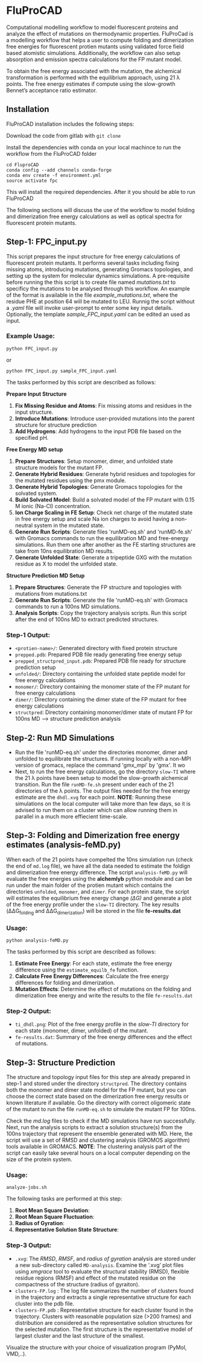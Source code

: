 # FluProCAD
Computational modelling workflow to model fluorescent proteins and analyze the effect of mutations on thermodynamic properties.
FluProCad is a modelling workflow that helps a user to compute folding and dimerization free energies for fluorescent protien mutants using validated force field based atomistic simulations. Additionally, the workflow can also setup absorption and emission spectra calculations for the FP mutant model. 

To obtain the free energy associated with the mutation, the alchemical transformation is performed with the equilibrium approach, using 21 λ points. The free energy estimates if compute using the slow-growth Bennet’s acceptance ratio estimator.

## Installation
FluProCAD installation includes the following steps:

Download the code from gitlab with `git clone`

Install the dependencies with conda on your local machince to run the workflow from the FluProCAD folder
```
cd FluproCAD
conda config --add channels conda-forge
conda env create -f environment.yml
source activate fpc
``` 

This will install the required dependencies. After it you should be able to run FluProCAD

The following sections will discuss the use of the workflow to model folding and dimerization free energy calculations as well as optical spectra for fluorescent protein mutants.

## Step-1: FPC_input.py
This script prepares the input structure for free energy calculations of fluorescent protein mutants. It performs several tasks including fixing missing atoms, introducing mutations, generating Gromacs topologies, and setting up the system for molecular dynamics simulations. A pre-requisite before running the this script is to create file named *mutations.txt* to specificy the mutations to be analysed through this workflow. An example of the format is available in the file *example_mutations.txt*, where the residue PHE at position 64 will be mutated to LEU. Runnig the script without a *.yaml* file will invoke user-prompt to enter some key input details. Optionally, the template *sample_FPC_input.yaml* can be edited an used as input.

### Example Usage:
``` python FPC_input.py ```

or

``` python FPC_input.py sample_FPC_input.yaml ```

The tasks performed by this script are described as follows:

**Prepare Input Structure**
1. **Fix Missing Residue and Atoms**: Fix missing atoms and residues in the input structure.
2. **Introduce Mutations**: Introduce user-provided mutations into the parent structure for structure prediction
3. **Add Hydrogens**: Add hydrogens to the input PDB file based on the specified pH.

**Free Energy MD setup**
1. **Prepare Structures**: Setup monomer, dimer, and unfolded state structure models for the mutant FP.
2. **Generate Hybrid Residues**: Generate hybrid residues and topologies for the mutated residues using the pmx module.
3. **Generate Hybrid Topologies**: Generate Gromacs topologies for the solvated system.
4. **Build Solvated Model**: Build a solvated model of the FP mutant with 0.15 M ionic (Na-Cl) concentration.
5. **Ion Charge Scaling in FE Setup**: Check net charge of the mutated state in free energy setup and scale Na ion charges to avoid having a non-neutral system in the mutated state.
6. **Generate Run Scripts**: Generate files 'runMD-eq.sh' and 'runMD-fe.sh' with Gromacs commands to run the equilibration MD and free-energy simulations. Run them one after another as the FE starting structures are take from 10ns equilibration MD results.
7. **Generate Unfolded State**: Generate a tripeptide GXG with the mutation residue as X to model the unfolded state.

**Structure Prediction MD Setup**
1.  **Prepare Structures**: Generate the FP structure and topologies with mutations from mutations.txt
2.  **Generate Run Scripts**: Generate the file 'runMD-eq.sh' with Gromacs commands to run a 100ns MD simulations.
3.  **Analysis Scripts**: Copy the trajectory analysis scripts. Run this script after the end of 100ns MD to extract predicted structures.

### Step-1 Output: 
- `<protien-name>/`: Generated directory with fixed protein structure
- `prepped.pdb`: Prepared PDB file ready generating free energy setup
- `prepped_structpred_input.pdb`: Prepared PDB file ready for structure prediction setup
- `unfolded/`: Directory containing the unfolded state peptide model for free energy calculations
- `monomer/`: Directory containing the monomer state of the FP mutant for free energy calculations
- `dimer/`: Directory containing the dimer state of the FP mutant for free energy calculations
- `structpred`: Directory containing monomer/dimer state of mutant FP for 100ns MD --> structure prediction analysis

## Step-2: Run MD Simulations
- Run the file 'runMD-eq.sh' under the directories monomer, dimer and unfolded to equilibrate the structures. If running locally with a non-MPI version of gromacs, replace the command 'gmx_mpi' by 
'gmx'. It wo
- Next, to run the free energy calculations, go the directory `slow-TI` where the 21 λ points have been setup to model the slow-growth alchemical transition. Run the file `runMD-fe.sh` present under each of the 21 directories of the λ points. The output files needed for the free energy estimate are the `dhdl.xvg` for each point.
**NOTE**: Running these simulations on the local computer will take more than few days, so it is advised to run them on a cluster which can allow running them in parallel in a much more effiecient time-scale.

## Step-3: Folding and Dimerization free energy estimates (analysis-feMD.py)
When each of the 21 points have compelted the 10ns simulation run (check the end of `md.log` file), we have all the data needed to estimate the foldign and dimerization free energy difference. The script `analysis-feMD.py` will evaluate the free energies using the **alchemlyb** python module and can be run under the main folder of the protien mutant which contains the directories `unfolded`, `monomer`, and `dimer`. For each protein state, the script will estimates the equilibrium free energy change *(ΔG)* and generate a plot of the free energy profile under the `slow-TI` directory. The key results (ΔΔG<sub>folding</sub> and ΔΔG<sub>dimerization</sub>) will be stored in the file **fe-results.dat** 

### Usage:
``` 
python analysis-feMD.py
```
The tasks performed by this script are described as follows:
1. **Estimate Free Energy**: For each state, estimate the free energy difference using the `estimate_equilb_fe` function.
2. **Calculate Free Energy Differences**: Calculate the free energy differences for folding and dimerization.
3. **Mutation Effects**: Determine the effect of mutations on the folding and dimerization free energy and write the results to the file `fe-results.dat`

### Step-2 Output:
- `ti_dhdl.png`: Plot of the free energy profile in the *slow-TI* directory for each state (monomer, dimer, unfolded) of the mutant.
- `fe-results.dat`: Summary of the free energy differences and the effect of mutations.
  
## Step-3: Structure Prediction
The structure and topology input files for this step are already prepared in step-1 and stored under the directory `structpred`. The directory contains both the monomer and dimer state model for the FP mutant, but you can choose the correct state based on the dimerization free energy results or known literature if available. Go the directory with correct oligomeric state of the mutant to run the file `runMD-eq.sh` to simulate the mutant FP for 100ns.

Check the *md.log* files to check if the MD simulations have run successfully. Next, run the analysis scripts to extract a solution structure(s) from the 100ns trajectory that represent the ensemble generated with MD. Here, the script will use a set of RMSD and clustering analysis (GROMOS algorithm) tools available in GROMACS.
**NOTE**: The clustering analysis part of the script can easily take several hours on a local computer depending on the size of the protein system. 

### Usage:
```
analyze-jobs.sh
```
The following tasks are performed at this step:
1. **Root Mean Square Deviation**:
2. **Root Mean Square Fluctuation**:
3. **Radius of Gyration**:
4. **Representative Solution State Structure**:


### Step-3 Output:
- `.xvg`: The *RMSD*, *RMSF*, and *radius of gyration* analysis are stored under a new sub-directory called `MD-analysis`. Examine the ‘.xvg’ plot files using *xmgrace* tool to evaluate the structural stability (RMSD), flexible residue regions (RMSF) and effect of the mutated residue on the compactness of the structure (radius of gyraiton).
- `clusters-FP.log` : The log file summarizes the number of clusters found in the trajectory and extracts a single representative structure for each cluster into the pdb file.
- `clusters-FP.pdb` : Representative structure for each cluster found in the trajectory. Clusters with reasonable population size (>200 frames) and distribution are considered as the representative solution structures for the selected mutation. The first structure is the representative model of largest cluster and the last structure of the smallest.

Visualize the structure with your choice of visualization program (PyMol, VMD,..).


